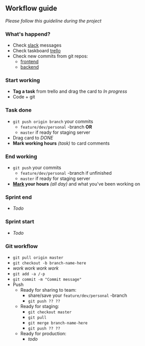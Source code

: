 ## Workflow guide
_Please follow this guideline during the project_

### What's happend?
* Check [slack](https://ohtu-k.slack.com/messages/general/) messages
* Check taskboard [trello](https://trello.com/b/Llh06XVS/ohtu-kisalli)
* Check new commits from git repos:
  * [frontend](https://github.com/OhtuKisalli/ohtukisalli.github.io/commits/master)
  * [backend](https://github.com/OhtuKisalli/kisallioppiminen.server/commits/master)
  
### Start working
* **Tag a task** from trello and drag the card to _In progress_
* Code + git

### Task done
* `git push origin branch` your commits
  * `feature/dev/personal` -branch **OR**
  * `master` if ready for staging server
* Drag card to _DONE_
* **Mark working hours** _(task)_ to card comments

### End working 
* `git push` your commits
  * `feature/dev/personal` -branch if unfinished
  * `master` if ready for staging server
* **[Mark](https://docs.google.com/spreadsheets/d/180-vFs-bMMX5TbqWguWX8CcJY1d9pP2HliAgFIHWH1I/edit) your hours** _(all day)_ and what you've been working on

### Sprint end
* _Todo_

### Sprint start
* _Todo_

### Git workflow
* `git pull origin master`
* `git checkout -b branch-name-here`
* _work work work work_
* `git add -a /-p`
* `git commit -m "Commit message"`
* Push
  * Ready for sharing to team:
    * share/save your `feature/dev/personal` -branch
    * `git push ?? ??`
  * Ready for staging:
    * `git checkout master`
    * `git pull`
    * `git merge branch-name-here`
    * `git push ?? ??`
  * Ready for production:
    * _todo_
